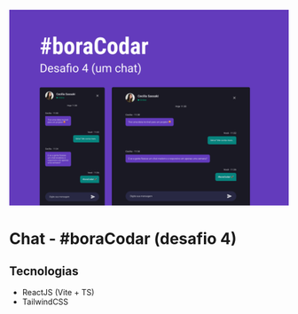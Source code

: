 ![Capa do Projeto](./src/assets/images/capa.png)

# Chat - #boraCodar (desafio 4)

## Tecnologias

- ReactJS (Vite + TS)
- TailwindCSS


